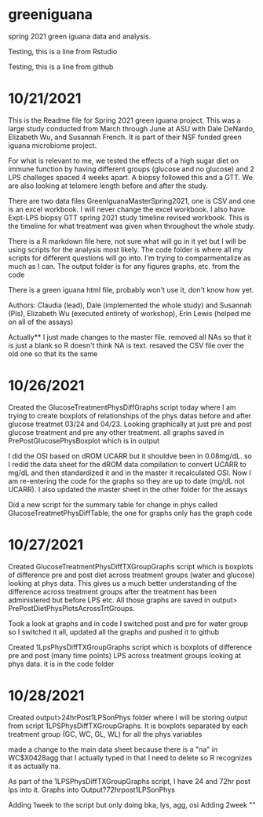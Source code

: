 # greeniguana
spring 2021 green iguana data and analysis. 

Testing, this is a line from Rstudio

Testing, this is a line from github


# 10/21/2021
This is the Readme file for Spring 2021 green iguana project. This was a large study conducted from March through June at ASU with Dale DeNardo, Elizabeth Wu, and Susannah French. It is part of their NSF funded green iguana microbiome project.

For what is relevant to me, we tested the effects of a high sugar diet on immune function by having different groups (glucose and no glucose) and 2 LPS challeges spaced 4 weeks apart. A biopsy followed this and a GTT. We are also looking at telomere length before and after the study. 

There are two data files GreenIguanaMasterSpring2021, one is CSV and one is an excel workbook. I will never change the excel workbook. I also have Expt-LPS biopsy GTT spring 2021 study timeline revised workbook. This is the timeline for what treatment was given when throughout the whole study. 

There is a R markdown file here, not sure what will go in it yet but I will be using scripts for the analysis most likely. The code folder is where all my scripts for different questions will go into. I'm trying to comparmentalize as much as I can. The output folder is for any figures graphs, etc. from the code

There is a green iguana html file, probably won't use it, don't know how yet.

Authors: Claudia (lead), Dale (implemented the whole study) and Susannah (PIs), Elizabeth Wu (executed entirety of workshop), Erin Lewis (helped me on all of the assays)

Actually** I just made changes to the master file. removed all NAs so that it is just a blank so R doesn't think NA is text. resaved the CSV file over the old one so that its the same

# 10/26/2021
Created the GlucoseTreatmentPhysDiffGraphs script today where I am trying to create boxplots of relationships of the phys datas before and after glucose treatmet 03/24 and 04/23. Looking graphically at just pre and post glucose treatment and pre any other treatment. all graphs saved in PrePostGlucosePhysBoxplot which is in output

I did the OSI based on dROM UCARR but it shouldve been in 0.08mg/dL. so I redid the data sheet for the dROM data compilation to convert UCARR to mg/dL and then standardized it and in the master it recalculated OSI. Now I am re-entering the code for the graphs so they are up to date (mg/dL not UCARR). I also updated the master sheet in the other folder for the assays

Did a new script for the summary table for change in phys called GlucoseTreatmetPhysDiffTable, the one for graphs only has the graph code

# 10/27/2021
Created GlucoseTreatmentPhysDiffTXGroupGraphs script which is boxplots of difference pre and post diet across treatment groups (water and glucose) looking at phys data. This gives us a much better understanding of the difference across treatment groups after the treatment has been administered but before LPS etc. All those graphs are saved in output> PrePostDietPhysPlotsAcrossTrtGroups.

Took a look at graphs and in code I switched post and pre for water group so I switched it all, updated all the graphs and pushed it to github

Created 1LpsPhysDiffTXGroupGraphs script which is boxplots of difference pre and post (many time points) LPS across treatment groups looking at phys data. it is in the code folder

# 10/28/2021
Created output>24hrPost1LPSonPhys folder where I will be storing output from script 1LPSPhysDiffTXGroupGraphs. It is boxplots separated by each treatment group (GC, WC, GL, WL) for all the phys variables

made a change to the main data sheet because there is a "na" in WC$X0428agg that I actually typed in that I need to delete so R recognizes it as actually na. 

As part of the 1LPSPhysDiffTXGroupGraphs script, I have 24 and 72hr post lps into it. Graphs into Output?72hrpost1LPSonPhys

Adding 1week to the script but only doing bka, lys, agg, osi 
Adding 2week ""